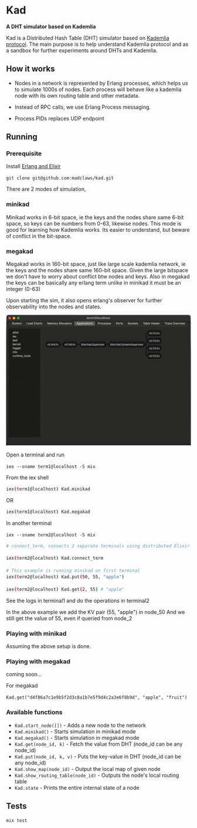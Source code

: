 # Kad

**A DHT simulator based on Kademlia**

Kad is a Distributed Hash Table (DHT) simulator based on [Kademlia protocol](https://en.wikipedia.org/wiki/Kademlia#:~:text=Kademlia%20is%20a%20distributed%20hash,of%20information%20through%20node%20lookups.). The main purpose is to help understand Kademlia protocol and as a sandbox for further experiments around DHTs and Kademlia.

## How it works

- Nodes in a network is represented by Erlang processes, which helps us to simulate 1000s of nodes. Each process will behave like a kademlia node with its own routing table and other metadata.

- Instead of RPC calls, we use Erlang Process messaging.

- Process PIDs replaces UDP endpoint

## Running

### Prerequisite

Install [Erlang and Elixir](https://thinkingelixir.com/install-elixir-using-asdf/)

`git clone git@github.com:madclaws/kad.git`

There are 2 modes of simulation,

### minikad

Minikad works in 6-bit space, ie the keys and the nodes share same 6-bit space, so keys can be
numbers from 0-63, likewise nodes. This mode is good for learning how Kademlia works. Its easier to understand, but beware of conflict in the bit-space.

### megakad

Megakad works in 160-bit space, just like large scale kademlia network, ie the keys and the nodes share same 160-bit space. Given the large bitspace we don't have to worry about conflict btw nodes and keys. Also in megakad the keys can be basically any erlang term unlike in minikad it must be an integer (0-63)

Upon starting the sim, it also opens erlang's observer for further observability into the nodes and states.

![observer](assets/observer.gif "observer")

Open a terminal and run

`iex --sname term1@localhost -S mix`

From the iex shell

```sh
iex(term1@localhost) Kad.minikad
```

OR

```sh
iex(term1@localhost) Kad.megakad
```

In another terminal

`iex --sname term2@localhost -S mix`

```sh
# connect_term, connects 2 separate terminals using distributed Elixir

iex(term2@localhost) Kad.connect_term

# This example is running minikad on first terminal
iex(term2@localhost) Kad.put(50, 55, "apple")

iex(term2@localhost) Kad.get(2, 55) # "apple"
```

See the logs in terminal1 and do the operations in terminal2

In the above example we add the KV pair (55, "apple") in node_50
And we still get the value of 55, even if queried from node_2

### Playing with minikad
Assuming the above setup is done.

### Playing with megakad
coming soon...

For megakad

`Kad.get("d4f86a7c1e9b5f2d3c8a1b7e5f9d4c2a3e6f8b9d", "apple", "fruit")`

### Available functions

- `Kad.start_node([])` - Adds a new node to the network
- `Kad.minikad()` - Starts simulation in minikad mode
- `Kad.megakad()` - Starts simulation in megakad mode
- `Kad.get(node_id, k)` - Fetch the value from DHT (node_id can be any node_id)
- `Kad.put(node_id, k, v)` - Puts the key-value in DHT (node_id can be any node_id)
- `Kad.show_map(node_id)` - Output the local map of given node
- `Kad.show_routing_table(node_id)` - Outputs the node's local routing table
- `Kad.state` - Prints the entire internal state of a node

## Tests

`mix test`
